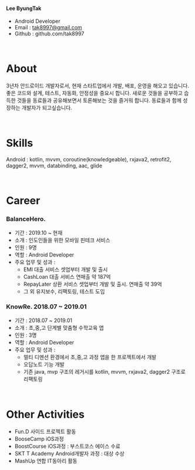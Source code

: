 #### Lee ByungTak
 
- Android Developer
- Email : tak8997@gmail.com
- Github : github.com/tak8997

<br/>

# About

3년차 안드로이드 개발자로서, 현재 스타트업에서 개발, 배포, 운영을 해오고 있습니다. 좋은 코드와 설계, 테스트, 자동화, 안정성을 중요시 합니다. 새로운 것들을 공부하고 습득한 것들을 동료들과 공유해보면서 토론해보는 것을 즐거워 합니다. 
동료들과 함께 성장하는 개발자가 되고싶습니다.

<br/>


# Skills

Android : kotlin, mvvm, coroutine(knowledgeable), rxjava2, retrofit2, dagger2, mvvm, databinding, aac, glide

<br/>


# Career

### BalanceHero. 

- 기간 : 2019.10 ~ 현재
- 소개 : 인도인들을 위한 모바일 핀테크 서비스
- 인원 : 9명
- 역할 : Android Developer 
- 주요 업무 및 성과 : 
   - EMI 대출 서비스 셋업부터 개발 및 출시
   - CashLoan 대출 서비스 연매출 약 187억
   - RepayLater 상환 서비스 셋업부터 개발 및 출시. 연매출 약 39억
   - 그 외 유지보수, 리팩토링, 테스트 도입


### KnowRe. 2018.07 ~ 2019.01

- 기간 : 2018.07 ~ 2019.01
- 소개 : 초,중,고 단계별 맞춤형 수학교육 앱
- 인원 : 3명
- 역할 : Android Developer
- 주요 업무 및 성과 : 
   - 멀티 디멘션 환경에서 초,중,고 과정 앱을 한 프로젝트에서 개발
   - 오답노트 기능 개발
   - 기존 java, mvp 구조의 레거시를 kotlin, mvvm, rxjava2, dagger2 구조로 리팩토링

<br/>


# Other Activities

- Fun.D 사이드 프로젝트 활동
- BooseCamp iOS과정
- BoostCourse iOS과정 : 부스트코스 에이스 수료
- SKT T Academy Android개발자 과정 : 대상 수상
- MashUp 연합 IT동아리 활동
